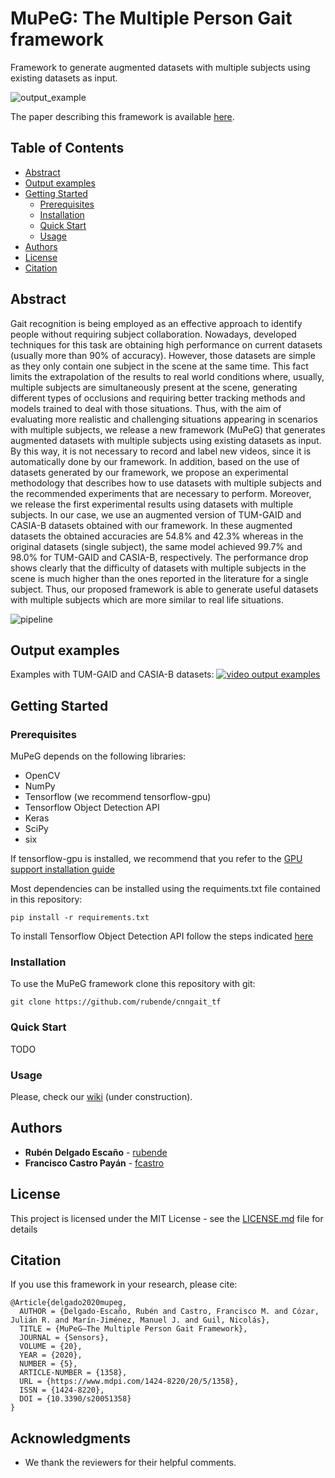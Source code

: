 # MuPeG: The Multiple Person Gait framework

Framework to generate augmented datasets with multiple subjects using existing datasets as input.

![output_example](https://www.mdpi.com/sensors/sensors-20-01358/article_deploy/html/images/sensors-20-01358-g002.png)


The paper describing this framework is available [here](https://www.mdpi.com/1424-8220/20/5/1358).

<!-- TABLE OF CONTENTS -->
## Table of Contents
* [Abstract](#abstract)
* [Output examples](#output-examples)
* [Getting Started](#getting-started)
    * [Prerequisites](#prerequisites)
    * [Installation](#installation)
    * [Quick Start](#quick-start)
    * [Usage](#usage)
* [Authors](#authors)
* [License](#license)
* [Citation](#citation)

## Abstract
Gait recognition is being employed as an effective approach to identify people without requiring subject collaboration. Nowadays, developed techniques for this task are obtaining high performance on current datasets (usually more than 90% of accuracy). However, those datasets are simple as they only contain one subject in the scene at the same time. This fact limits the extrapolation of the results to real world conditions where, usually, multiple subjects are simultaneously present at the scene, generating different types of occlusions and requiring better tracking methods and models trained to deal with those situations. Thus, with the aim of evaluating more realistic and challenging situations appearing in scenarios with multiple subjects, we release a new framework (MuPeG) that generates augmented datasets with multiple subjects using existing datasets as input. By this way, it is not necessary to record and label new videos, since it is automatically done by our framework. In addition, based on the use of datasets generated by our framework, we propose an experimental methodology that describes how to use datasets with multiple subjects and the recommended experiments that are necessary to perform. Moreover, we release the first experimental results using datasets with multiple subjects. In our case, we use an augmented version of TUM-GAID and CASIA-B datasets obtained with our framework. In these augmented datasets the obtained accuracies are 54.8% and 42.3% whereas in the original datasets (single subject), the same model achieved 99.7% and 98.0% for TUM-GAID and CASIA-B, respectively. The performance drop shows clearly that the difficulty of datasets with multiple subjects in the scene is much higher than the ones reported in the literature for a single subject. Thus, our proposed framework is able to generate useful datasets with multiple subjects which are more similar to real life situations.

![pipeline](https://www.mdpi.com/sensors/sensors-20-01358/article_deploy/html/images/sensors-20-01358-g001.png)


## Output examples
Examples with TUM-GAID and CASIA-B datasets:
[![video output examples](https://j.gifs.com/JyR8vP.gif)](https://www.youtube.com/watch?v=JB_sLVr279g)

## Getting Started

### Prerequisites

MuPeG depends on the following libraries:

- OpenCV
- NumPy
- Tensorflow (we recommend tensorflow-gpu)
- Tensorflow Object Detection API
- Keras
- SciPy
- six

If tensorflow-gpu is installed, we recommend that you refer to the [GPU support installation guide](https://www.tensorflow.org/install/gpu)

Most dependencies can be installed using the requiments.txt file contained in this repository:

```
pip install -r requirements.txt
```

To install Tensorflow Object Detection API follow the steps indicated [here](https://github.com/tensorflow/models/blob/master/research/object_detection/g3doc/installation.md)

### Installation

To use the MuPeG framework clone this repository with git:

```
git clone https://github.com/rubende/cnngait_tf
```

### Quick Start

TODO

### Usage

Please, check our [wiki](https://github.com/rubende/mupeg/wiki/Usage) (under construction).

## Authors

* **Rubén Delgado Escaño** - [rubende](https://github.com/rubende)
* **Francisco Castro Payán** - [fcastro](https://github.com/fcastro)

## License

This project is licensed under the MIT License - see the [LICENSE.md](LICENSE.md) file for details

## Citation

If you use this framework in your research, please cite:

```
@Article{delgado2020mupeg,
  AUTHOR = {Delgado-Escaño, Rubén and Castro, Francisco M. and Cózar, Julián R. and Marín-Jiménez, Manuel J. and Guil, Nicolás},
  TITLE = {MuPeG—The Multiple Person Gait Framework},
  JOURNAL = {Sensors},
  VOLUME = {20},
  YEAR = {2020},
  NUMBER = {5},
  ARTICLE-NUMBER = {1358},
  URL = {https://www.mdpi.com/1424-8220/20/5/1358},
  ISSN = {1424-8220},
  DOI = {10.3390/s20051358}
}
```

## Acknowledgments

* We thank the reviewers for their helpful comments.

